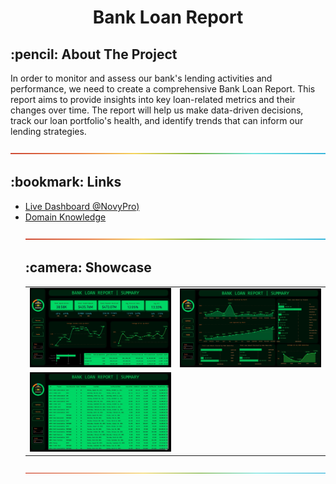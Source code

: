 <h1 align="center"> Bank Loan Report</h1>


<!-- ABOUT THE PROJECT -->
<h2 id="about-the-project"> :pencil: About The Project</h2>

In order to monitor and assess our bank's lending activities and performance, we need to create a comprehensive Bank Loan Report. This report aims to provide insights into key loan-related metrics and their changes over time. The report will help us make data-driven decisions, track our loan portfolio's health, and identify trends that can inform our lending strategies.

![-----------------------------------------------------](/assets/rgb.png)


<!-- Links -->
<h2 id="documentation"> :bookmark: Links</h2>

<ul>
    <li><a href="https://www.novypro.com/project/bank-loan-1" target="_blank">Live Dashboard @NovyPro)</a></li>
    <li><a href="https://github.com/AbhijeetSrivastav/Dashboards/blob/main/Bank%20Loan/Domain%20Knowledge.pdf" target="_blank">Domain Knowledge</a></li>

![-----------------------------------------------------](/assets/rgb.png)


<!-- Showcase -->
<h2 id="showcase"> :camera: Showcase</h2>

<center>
  <table>
    <tr>
      <td><img width="600" alt="Show 1" src="Summary.jpg"></td>
      <td><img width="600" alt="show 2" src="Overview.jpg"></td>
    </tr>
    <tr>
      <td><img width="600" alt="show 3" src="Details.jpg"></td>
    </tr>
  </table>
</center>

![-----------------------------------------------------](/assets/rgb.png)
